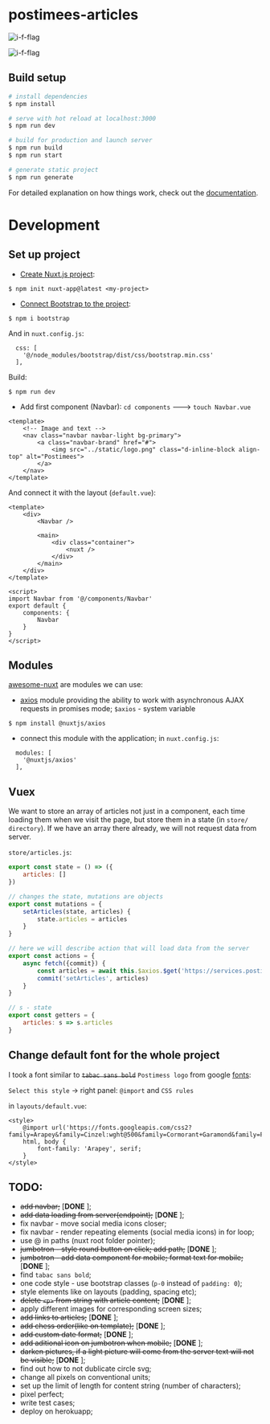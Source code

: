 # postimees-articles
![i-f-flag](static/mob.gif)

![i-f-flag](static/desctop.gif)
## Build setup
```bash
# install dependencies
$ npm install

# serve with hot reload at localhost:3000
$ npm run dev

# build for production and launch server
$ npm run build
$ npm run start

# generate static project
$ npm run generate
```
For detailed explanation on how things work, check out the [documentation](https://nuxtjs.org).

# Development
## Set up project
- [Create Nuxt.js project](https://github.com/nuxt/create-nuxt-app):
```
$ npm init nuxt-app@latest <my-project>
```

- [Connect Bootstrap to the project](https://getbootstrap.com/docs/3.4/):
```
$ npm i bootstrap
```
And in `nuxt.config.js`:
```
  css: [
    '@/node_modules/bootstrap/dist/css/bootstrap.min.css'
  ],
```
Build:
```
$ npm run dev
```

- Add first component (Navbar):
`cd components` ---> `touch Navbar.vue`
``` vue
<template>
    <!-- Image and text -->
    <nav class="navbar navbar-light bg-primary">
        <a class="navbar-brand" href="#">
            <img src="../static/logo.png" class="d-inline-block align-top" alt="Postimees">
        </a>
    </nav>
</template>
```
And connect it with the layout (`default.vue`):
``` vue
<template>
    <div>
        <Navbar />

        <main>
            <div class="container">
                <nuxt />
            </div>
        </main>
    </div>
</template>

<script>
import Navbar from '@/components/Navbar'
export default {
    components: {
        Navbar
    }
}
</script>
```

## Modules
[awesome-nuxt](https://github.com/nuxt-community/awesome-nuxt) are modules we can use:

- [axios](https://axios.nuxtjs.org/setup)
module providing the ability to work with asynchronous AJAX requests in promises mode; `$axios` - system variable

```
$ npm install @nuxtjs/axios
```
- connect this module with the application; in `nuxt.config.js`:
```
  modules: [
    '@nuxtjs/axios'
  ],
```

## Vuex
We want to store an array of articles not just in a component, each time loading them when we visit the page, but store them in a state (in `store/ directory`).
If we have an array there already, we will not request data from server.

`store/articles.js`:
``` js
export const state = () => ({
    articles: []
})

// changes the state, mutations are objects
export const mutations = {
    setArticles(state, articles) {
        state.articles = articles
    }
}

// here we will describe action that will load data from the server 
export const actions = {
    async fetch({commit}) {
        const articles = await this.$axios.$get('https://services.postimees.ee/rest/v1/sections/81/editorsChoice/articles?limit=5')
        commit('setArticles', articles)
    }
}

// s - state
export const getters = {
    articles: s => s.articles
}
```

## Change default font for the whole project
I took a font similar to ~~`tabac sans bold`~~ `Postimess logo` from google [fonts](https://fonts.google.com/specimen/Arapey?category=Serif#standard-styles):

`Select this style` -> right panel: `@import` and `CSS rules`

in `layouts/default.vue`:
``` vue
<style>
    @import url('https://fonts.googleapis.com/css2?family=Arapey&family=Cinzel:wght@500&family=Cormorant+Garamond&family=Festive&family=Open+Sans:wght@300&display=swap');
    html, body {
        font-family: 'Arapey', serif;
    }
</style>
```

## TODO:
- ~~add navbar;~~ [**DONE** ];
- ~~add data loading from server(endpoint);~~ [**DONE** ];
- fix navbar - move social media icons closer;
- fix navbar - render repeating elements (social media icons) in for loop;
- use @ in paths (nuxt root folder pointer);
- ~~jumbotron - style round button on click; add path;~~ [**DONE** ];
- ~~jumbotron - add data component for mobile; format text for mobile;~~ [**DONE** ];
- find `tabac sans bold`;
- one code style - use bootstrap classes (`p-0` instead of `padding: 0`);
- style elements like on layouts (padding, spacing etc);
- ~~delete `<p>` from string with article content;~~ [**DONE** ];
- apply different images for corresponding screen sizes;
- ~~add links to articles;~~ [**DONE** ];
- ~~add chess order(like on template);~~ [**DONE** ];
- ~~add custom date format;~~ [**DONE** ];
- ~~add aditional icon on jumbotron when mobile;~~ [**DONE** ];
- ~~darken pictures, if a light picture will come from the server text will not be visible;~~ [**DONE** ];
- find out how to not dublicate circle svg;
- change all pixels on conventional units;
- set up the limit of length for content string (number of characters); 
- pixel perfect;
- write test cases;
- deploy on herokuapp;
